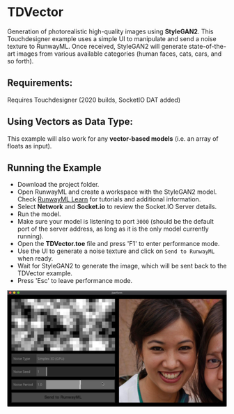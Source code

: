 # TDVector

Generation of photorealistic high-quality images using **StyleGAN2**.
This Touchdesigner example uses a simple UI to manipulate and send a noise
texture to RunwayML. Once received, StyleGAN2 will generate
state-of-the-art images from various available categories (human
faces, cats, cars, and so forth).

## Requirements:
Requires Touchdesigner (2020 builds, SocketIO DAT added)

## Using Vectors as Data Type:
This example will also work for any **vector-based models** (i.e. an
array of floats as input).

## Running the Example

* Download the project folder.
* Open RunwayML and create a workspace with the StyleGAN2 model. Check
  [RunwayML Learn](https://learn.runwayml.com/#/) for tutorials and
  additional information.
* Select **Network** and **Socket.io** to review the Socket.IO Server details.
* Run the model.
* Make sure your model is listening to port `3000` (should be the
  default port of the server address, as long as it is the only model
  currently running).
* Open the **TDVector.toe** file and press 'F1' to enter performance mode.
* Use the UI to generate a noise texture and click on `Send to
  RunwayML` when ready.
* Wait for StyleGAN2 to generate the image, which will be sent back to
  the TDVector example.
* Press 'Esc' to leave performance mode.


![TDVector Preview](preview.png)